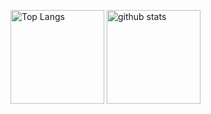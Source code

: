 <p align="left"> 
  <img alt="Top Langs" height="150px" src="https://github-readme-stats.vercel.app/api/top-langs/?username=natsuki120&layout=compact&show_icons=true&theme=onedark" />
  <img alt="github stats" height="150px" src="https://github-readme-stats.vercel.app/api?username=natsuki120&theme=onedark&show_icons=ture" />
</p>
